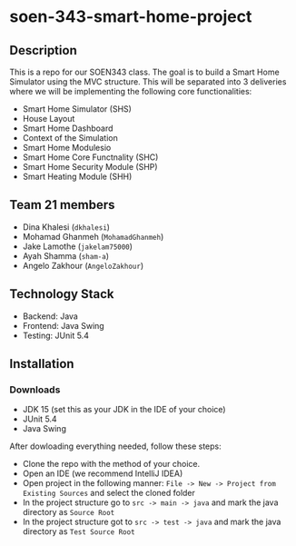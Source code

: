 # soen-343-smart-home-project

## Description
This is a repo for our SOEN343 class. The goal is to build a Smart Home Simulator using the MVC structure. 
This will be separated into 3 deliveries where we will be implementing the following core functionalities: 
* Smart Home Simulator (SHS) 
* House Layout
* Smart Home Dashboard
* Context of the Simulation
* Smart Home Modulesio
* Smart Home Core Functnality (SHC)
* Smart Home Security Module (SHP)
* Smart Heating Module (SHH)

## Team 21 members
* Dina Khalesi (`dkhalesi`)
* Mohamad Ghanmeh (`MohamadGhanmeh`)
* Jake Lamothe (`jakelam75000`)
* Ayah Shamma (`sham-a`)
* Angelo Zakhour (`AngeloZakhour`)

## Technology Stack
* Backend: Java
* Frontend: Java Swing
* Testing: JUnit 5.4

## Installation

### Downloads
* JDK 15 (set this as your JDK in the IDE of your choice)
* JUnit 5.4
* Java Swing

After dowloading everything needed, follow these steps:
* Clone the repo with the method of your choice.
* Open an IDE (we recommend IntelliJ IDEA)
* Open project in the following manner: `File -> New -> Project from Existing Sources` and select the cloned folder
* In the project structure go to `src -> main -> java` and mark the java directory as `Source Root`
* In the project structure got to `src -> test -> java` and mark the java directory as `Test Source Root`


